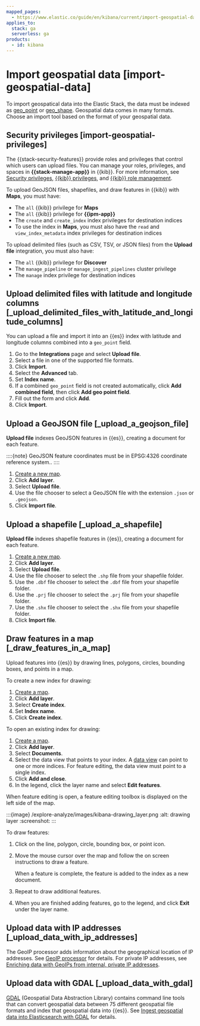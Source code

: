 ```yaml
---
mapped_pages:
  - https://www.elastic.co/guide/en/kibana/current/import-geospatial-data.html
applies_to:
  stack: ga
  serverless: ga
products:
  - id: kibana
---
```


# Import geospatial data [import-geospatial-data]

To import geospatical data into the Elastic Stack, the data must be indexed as [geo_point](elasticsearch://reference/elasticsearch/mapping-reference/geo-point.md) or [geo_shape](elasticsearch://reference/elasticsearch/mapping-reference/geo-shape.md). Geospatial data comes in many formats. Choose an import tool based on the format of your geospatial data.


## Security privileges [import-geospatial-privileges]

The {{stack-security-features}} provide roles and privileges that control which users can upload files. You can manage your roles, privileges, and spaces in **{{stack-manage-app}}** in {{kib}}. For more information, see [Security privileges](elasticsearch://reference/elasticsearch/security-privileges.md), [{{kib}} privileges](../../../deploy-manage/users-roles/cluster-or-deployment-auth/kibana-privileges.md), and [{{kib}} role management](../../../deploy-manage/users-roles/cluster-or-deployment-auth/defining-roles.md).

To upload GeoJSON files, shapefiles, and draw features in {{kib}} with **Maps**, you must have:

* The `all` {{kib}} privilege for **Maps**
* The `all` {{kib}} privilege for **{{ipm-app}}**
* The `create` and `create_index` index privileges for destination indices
* To use the index in **Maps**, you must also have the `read` and `view_index_metadata` index privileges for destination indices

To upload delimited files (such as CSV, TSV, or JSON files) from the **Upload file** integration, you must also have:

* The `all` {{kib}} privilege for **Discover**
* The `manage_pipeline` or `manage_ingest_pipelines` cluster privilege
* The `manage` index privilege for destination indices


## Upload delimited files with latitude and longitude columns [_upload_delimited_files_with_latitude_and_longitude_columns]

You can upload a file and import it into an {{es}} index with latitude and longitude columns combined into a `geo_point` field.

1. Go to the **Integrations** page and select **Upload file**.
2. Select a file in one of the supported file formats.
3. Click **Import**.
4. Select the **Advanced** tab.
5. Set **Index name**.
6. If a combined `geo_point` field is not created automatically, click **Add combined field**, then click **Add geo point field**.
7. Fill out the form and click **Add**.
8. Click **Import**.


## Upload a GeoJSON file [_upload_a_geojson_file]

**Upload file** indexes GeoJSON features in {{es}}, creating a document for each feature.

::::{note}
GeoJSON feature coordinates must be in EPSG:4326 coordinate reference system..
::::


1. [Create a new map](maps-getting-started.md#maps-create).
2. Click **Add layer**.
3. Select **Upload file**.
4. Use the file chooser to select a GeoJSON file with the extension `.json` or `.geojson`.
5. Click **Import file**.


## Upload a shapefile [_upload_a_shapefile]

**Upload file** indexes shapefile features in {{es}}, creating a document for each feature.

1. [Create a new map](maps-getting-started.md#maps-create).
2. Click **Add layer**.
3. Select **Upload file**.
4. Use the file chooser to select the `.shp` file from your shapefile folder.
5. Use the `.dbf` file chooser to select the `.dbf` file from your shapefile folder.
6. Use the `.prj` file chooser to select the `.prj` file from your shapefile folder.
7. Use the `.shx` file chooser to select the `.shx` file from your shapefile folder.
8. Click **Import file**.


## Draw features in a map [_draw_features_in_a_map]

Upload features into {{es}} by drawing lines, polygons, circles, bounding boxes, and points in a map.

To create a new index for drawing:

1. [Create a map](maps-getting-started.md#maps-create).
2. Click **Add layer**.
3. Select **Create index**.
4. Set **Index name**.
5. Click **Create index**.

To open an existing index for drawing:

1. [Create a map](maps-getting-started.md#maps-create).
2. Click **Add layer**.
3. Select **Documents**.
4. Select the data view that points to your index. A [data view](../../find-and-organize/data-views.md) can point to one or more indices. For feature editing, the data view must point to a single index.
5. Click **Add and close**.
6. In the legend, click the layer name and select **Edit features**.

When feature editing is open, a feature editing toolbox is displayed on the left side of the map.

:::{image} /explore-analyze/images/kibana-drawing_layer.png
:alt: drawing layer
:screenshot:
:::

To draw features:

1. Click on the line, polygon, circle, bounding box, or point icon.
2. Move the mouse cursor over the map and follow the on screen instructions to draw a feature.

    When a feature is complete, the feature is added to the index as a new document.

3. Repeat to draw additional features.
4. When you are finished adding features, go to the legend, and click **Exit** under the layer name.


## Upload data with IP addresses [_upload_data_with_ip_addresses]

The GeoIP processor adds information about the geographical location of IP addresses. See [GeoIP processor](elasticsearch://reference/enrich-processor/geoip-processor.md) for details. For private IP addresses, see [Enriching data with GeoIPs from internal, private IP addresses](https://www.elastic.co/blog/enriching-elasticsearch-data-geo-ips-internal-private-ip-addresses).


## Upload data with GDAL [_upload_data_with_gdal]

[GDAL](https://www.gdal.org/) (Geospatial Data Abstraction Library) contains command line tools that can convert geospatial data between 75 different geospatial file formats and index that geospatial data into {{es}}. See [Ingest geospatial data into Elasticsearch with GDAL](https://www.elastic.co/blog/how-to-ingest-geospatial-data-into-elasticsearch-with-gdal) for details.
